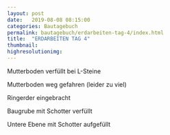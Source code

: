 ```yaml
---
layout: post
date:   2019-08-08 08:15:00
categories: Bautagebuch
permalink: bautagebuch/erdarbeiten-tag-4/index.html
title:  "ERDARBEITEN TAG 4"
thumbnail: 
highresolutionimg: 
---
```


<div class="entry-content">

Mutterboden verfüllt bei L-Steine

Mutterboden weg gefahren (leider zu viel)

Ringerder eingebracht

Baugrube mit Schotter verfüllt

Untere Ebene mit Schotter aufgefüllt

</div><!-- .entry-content -->
